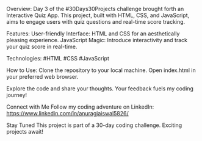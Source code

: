 Overview:
Day 3 of the #30Days30Projects challenge brought forth an Interactive Quiz App. This project, built with HTML, CSS, and JavaScript, aims to engage users with quiz questions and real-time score tracking.

Features:
User-friendly Interface: HTML and CSS for an aesthetically pleasing experience.
JavaScript Magic: Introduce interactivity and track your quiz score in real-time.

Technologies:
#HTML
#CSS
#JavaScript

How to Use:
Clone the repository to your local machine.
Open index.html in your preferred web browser.

Explore the code and share your thoughts. Your feedback fuels my coding journey!

Connect with Me
Follow my coding adventure on LinkedIn: https://www.linkedin.com/in/anuragjaiswal5826/

Stay Tuned
This project is part of a 30-day coding challenge. Exciting projects await!
